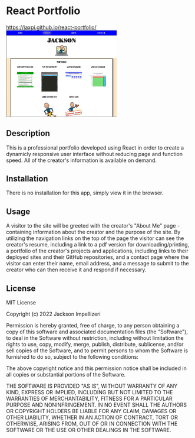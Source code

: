 # React Portfolio

https://jaxpi.github.io/react-portfolio/
<br><img src="./public/images/mainscreenshot.jpg" style="width:300px; height auto;">


## Description

This is a professional portfolio developed using React in order to create a dynamicly responsive user interface without reducing page and function speed. All of the creator's information is available on demand.


## Installation

There is no installation for this app, simply view it in the browser.

## Usage

A visitor to the site will be greeted with the creator's "About Me" page - containing information about the creator and the purpose of the site. By utilizing the navigation links on the top of the page the visitor can see the creator's resume, including a link to a pdf version for downloading/printing, a portfolio of the creator's projects and applications, including links to their deployed sites and their GitHub repositories, and a contact page where the visitor can enter their name, email address, and a message to submit to the creator who can then receive it and respond if necessary.


## License

MIT License

Copyright (c) 2022 Jackson Impellizeri

Permission is hereby granted, free of charge, to any person obtaining a copy
of this software and associated documentation files (the "Software"), to deal
in the Software without restriction, including without limitation the rights
to use, copy, modify, merge, publish, distribute, sublicense, and/or sell
copies of the Software, and to permit persons to whom the Software is
furnished to do so, subject to the following conditions:

The above copyright notice and this permission notice shall be included in all
copies or substantial portions of the Software.

THE SOFTWARE IS PROVIDED "AS IS", WITHOUT WARRANTY OF ANY KIND, EXPRESS OR
IMPLIED, INCLUDING BUT NOT LIMITED TO THE WARRANTIES OF MERCHANTABILITY,
FITNESS FOR A PARTICULAR PURPOSE AND NONINFRINGEMENT. IN NO EVENT SHALL THE
AUTHORS OR COPYRIGHT HOLDERS BE LIABLE FOR ANY CLAIM, DAMAGES OR OTHER
LIABILITY, WHETHER IN AN ACTION OF CONTRACT, TORT OR OTHERWISE, ARISING FROM,
OUT OF OR IN CONNECTION WITH THE SOFTWARE OR THE USE OR OTHER DEALINGS IN THE
SOFTWARE.
